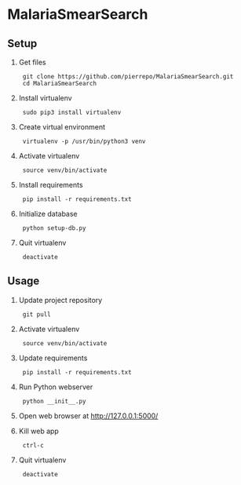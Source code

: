# MalariaSmearSearch

## Setup

1. Get files

		git clone https://github.com/pierrepo/MalariaSmearSearch.git
		cd MalariaSmearSearch

1. Install virtualenv

		sudo pip3 install virtualenv

2. Create virtual environment

		virtualenv -p /usr/bin/python3 venv

3. Activate virtualenv

		source venv/bin/activate

4. Install requirements

		pip install -r requirements.txt

5. Initialize database

		python setup-db.py

6. Quit virtualenv

		deactivate


## Usage

1. Update project repository

		git pull

2. Activate virtualenv

		source venv/bin/activate

3. Update requirements

		pip install -r requirements.txt

4. Run Python webserver

		python __init__.py

7. Open web browser at <http://127.0.0.1:5000/>

8. Kill web app

		ctrl-c

9. Quit virtualenv

		deactivate
